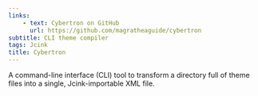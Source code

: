 ```yaml
---
links:
    - text: Cybertron on GitHub
      url: https://github.com/magratheaguide/cybertron
subtitle: CLI theme compiler
tags: Jcink
title: Cybertron
---
```


A command-line interface (CLI) tool to transform a directory full of theme files into a single, Jcink-importable XML file.
